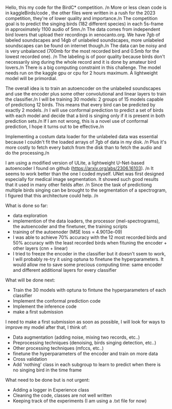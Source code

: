 Hello, this my code for the BirdC* competition. /n
More or less clean code is in kaggleBirds/code , the other files were written in a rush for the 2023 competition, they're of lower quality and importance./n
The competition goal is to predict the singing birds (182 different species) in each 5s-frame in approximately 1100 audio of 5mn./n
The data comes from independent bird lovers that upload their recordings in xenocanto.org. We have 7gb of labeled soundscapes and 14gb of unlabeled soundscapes, more unlabeled soundscapes can be found on internet though./n
The data can be noisy and is very unbalanced (700mb for the most recorded bird and 0.5mb for the lowest recorded one). /n
The labeling is of poor quality because birds don't necessarily sing during the whole record and it is done by amateur bird lovers./n
There is a big computing constraint in this challenge. The model needs run on the kaggle gpu or cpu for 2 hours maximum. A lightweight model will be primordial.

The overall idea is to train an autoencoder on the unlabeled soundscapes and use the encoder plus some other convolutional and linear layers to train the classifier./n
I will be training 30 models: 2 groups of 15 models capable of predictiong 12 birds. This means that every bird can be predicted by exactly 2 models. /n
I will use conformal prediction to predict a set of birds with each model and decide that a bird is singing only if it is present in both prediction sets./n
If I am not wrong, this is a novel use of conformal prediction, I hope it turns out to be effective./n

Implementing a costum data loader for the unlabeled data was essential because I couldn't fit the loaded arrays of 7gb of data in my disk. /n
Plus it's more costly to fetch every batch from the disk than to fetch the audio and do the processing./n

I am using a modified version of ULite, a lightweight U-Net-based autoencoder I found on github (https://arxiv.org/abs/2306.16103). /n
It seems to work better than the one I coded myself.
UNet was first designed especially for medical image segmentation. It showed such good results that it used in many other fields after. /n
Since the task of predictiong multiple birds singing can be brought to the segmentation of a spectrogram, I figured that this architecture could help. /n

What is done so far:
  - data exploration
  - implemention of the data loaders, the processor (mel-spectrograms), the autoencoder and the finetuner, the training scripts
  - training of the autoenoder (MSE loss = 4.9013e-09) 
  - I was able to achieve 70% accuracy with the 12 most recorded birds and 50% accuracy with the least recorded birds when fituning the encoder + other layers (cnn + linear)
  - I tried to freeze the encoder in the classifier but it doesn't ssem to work, I will probably re-try it using optuna to finetune the hyperparameters. It would allow me to save some precious computing time: same encoder and different additional layers for every classifier

What will be done next:
  - Train the 30 models with optuna to fintune the hyperparameters of each classifier
  - Implement the conformal prediction code
  - Implement the inference code
  - make a first submission

I need to make a first submission as soon as possible, I will look for ways to improve my model after that, I think of:
  - Data augmentation (adding noise, mixing two records, etc..)
  - Preprocessing techniques (denoising, birds singing detection, etc..)
  - Other processing techniques (mfccs, etc..)
  - finetune the hyperparameters of the encoder and train on more data
  - Cross validation
  - Add 'nothing' class in each subgroup to learn to predict when there is no singing bird in the time frame

What need to be done but is not urgent:
  - Adding a logger in Experience class
  - Cleaning the code, classes are not well written
  - Keeping track of the experiments (I am using a .txt file for now)
